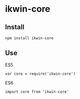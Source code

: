 # ikwin-core

## Install
```
npm install ikwin-core
```

## Use
ES5
```
var core = require('ikwin-core')
```

ES6
```
import core from 'ikwin-core'
```
